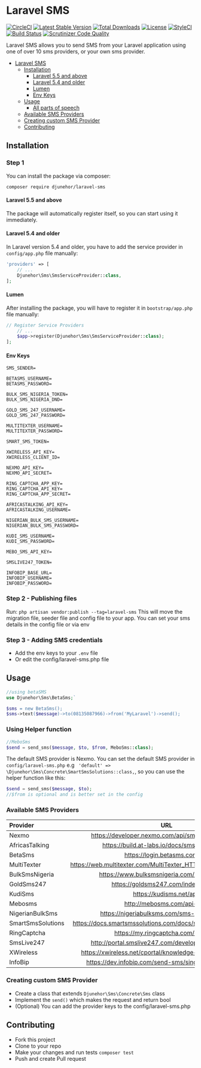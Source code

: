 # Laravel SMS
[![CircleCI](https://circleci.com/gh/djunehor/laravel-sms.svg?style=svg)](https://circleci.com/gh/djunehor/laravel-sms)
[![Latest Stable Version](https://poser.pugx.org/djunehor/laravel-sms/v/stable)](https://packagist.org/packages/djunehor/laravel-sms)
[![Total Downloads](https://poser.pugx.org/djunehor/laravel-sms/downloads)](https://packagist.org/packages/djunehor/laravel-sms)
[![License](https://poser.pugx.org/djunehor/laravel-sms/license)](https://packagist.org/packages/djunehor/laravel-sms)
[![StyleCI](https://github.styleci.io/repos/224398453/shield?branch=master)](https://github.styleci.io/repos/224398453)
[![Build Status](https://scrutinizer-ci.com/g/djunehor/laravel-sms/badges/build.png?b=master)](https://scrutinizer-ci.com/g/djunehor/laravel-sms/build-status/master)
[![Scrutinizer Code Quality](https://scrutinizer-ci.com/g/djunehor/laravel-sms/badges/quality-score.png?b=master)](https://scrutinizer-ci.com/g/djunehor/laravel-sms/?branch=master)

Laravel SMS allows you to send SMS from your Laravel application using one of over 10 sms providers, or your own sms provider.

- [Laravel SMS](#laravel-sms)
    - [Installation](#installation)
        - [Laravel 5.5 and above](#laravel-55-and-above)
        - [Laravel 5.4 and older](#laravel-54-and-older)
        - [Lumen](#lumen)
        - [Env Keys](#env-keys)
    - [Usage](#usage)
        - [All parts of speech](#using-helper-function)
    - [Available SMS Providers](#available-sms-providers)
    - [Creating custom SMS Provider](#creating-custom-sms-provider)
    - [Contributing](#contributing)

## Installation

### Step 1
You can install the package via composer:

```shell
composer require djunehor/laravel-sms
```

#### Laravel 5.5 and above

The package will automatically register itself, so you can start using it immediately.

#### Laravel 5.4 and older

In Laravel version 5.4 and older, you have to add the service provider in `config/app.php` file manually:

```php
'providers' => [
    // ...
    Djunehor\Sms\SmsServiceProvider::class,
];
```
#### Lumen

After installing the package, you will have to register it in `bootstrap/app.php` file manually:
```php
// Register Service Providers
    // ...
    $app->register(Djunehor\Sms\SmsServiceProvider::class);
];
```

#### Env Keys
```dotenv
SMS_SENDER=

BETASMS_USERNAME=
BETASMS_PASSWORD=

BULK_SMS_NIGERIA_TOKEN=
BULK_SMS_NIGERIA_DND=

GOLD_SMS_247_USERNAME=
GOLD_SMS_247_PASSWORD=

MULTITEXTER_USERNAME=
MULTITEXTER_PASSWORD=

SMART_SMS_TOKEN=

XWIRELESS_API_KEY=
XWIRELESS_CLIENT_ID=

NEXMO_API_KEY=
NEXMO_API_SECRET=

RING_CAPTCHA_APP_KEY=
RING_CAPTCHA_API_KEY=
RING_CAPTCHA_APP_SECRET=

AFRICASTALKING_API_KEY=
AFRICASTALKING_USERNAME=

NIGERIAN_BULK_SMS_USERNAME=
NIGERIAN_BULK_SMS_PASSWORD=

KUDI_SMS_USERNAME=
KUDI_SMS_PASSWORD=

MEBO_SMS_API_KEY=

SMSLIVE247_TOKEN=

INFOBIP_BASE_URL=
INFOBIP_USERNAME=
INFOBIP_PASSWORD=
```


### Step 2 - Publishing files
Run:
`php artisan vendor:publish --tag=laravel-sms`
This will move the migration file, seeder file and config file to your app. You can set your sms details in the config file or via env

### Step 3 - Adding SMS credentials
- Add the env keys to your `.env` file
- Or edit the config/laravel-sms.php file


## Usage
```php
//using betaSMS
use Djunehor\Sms\BetaSms;`

$sms = new BetaSms();
$sms->text($message)->to(08135087966)->from('MyLaravel')->send();
```

### Using Helper function
```php
//MeboSms
$send = send_sms($message, $to, $from, MeboSms::class);
```
The default SMS provider is Nexmo. You can set the default SMS provider in `config/laravel-sms.php` e.g ` 'default' => \Djunehor\Sms\Concrete\SmartSmsSolutions::class,`, so you can use the helper function like this:
```php
$send = send_sms($message, $to);
//$from is optional and is better set in the config
```

### Available SMS Providers
|Provider|URL|Tested|
|:--------- | :-----------------: | :------: |
|Nexmo|https://developer.nexmo.com/api/sms#send-an-sms|Yes|
|AfricasTalking|https://build.at-labs.io/docs/sms%2Fsending|Yes||
|BetaSms|https://login.betasms.com.ng/|Yes|
|MultiTexter|https://web.multitexter.com/MultiTexter_HTTP_SMS_API%202.0.pdf|Yes|
|BulkSmsNigeria|https://www.bulksmsnigeria.com/bulk-sms-api|Yes|
|GoldSms247|https://goldsms247.com/index.php/api|Yes|
|KudiSms|https://kudisms.net/api/|Yes|
|Mebosms|http://mebosms.com/api-sms|Yes|
|NigerianBulkSms|https://nigeriabulksms.com/sms-gateway-api/|Yes|
|SmartSmsSolutions|https://docs.smartsmssolutions.com/docs/send-with-basic-route|Yes|
|RingCaptcha|https://my.ringcaptcha.com/docs/api|No|
|SmsLive247|http://portal.smslive247.com/developer_api/http.aspx|No|
|XWireless|https://xwireless.net/cportal/knowledge-base/article/sms-3|No|
|InfoBip|https://dev.infobip.com/send-sms/single-sms-message|No|

### Creating custom SMS Provider
- Create a class that extends `Djunehor\Sms\Concrete\Sms` class
- Implement the `send()` which makes the request and return bool
- (Optional) You can add the provider keys to the config/laravel-sms.php

## Contributing
- Fork this project
- Clone to your repo
- Make your changes and run tests `composer test`
- Push and create Pull request
